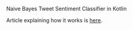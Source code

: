 Naive Bayes Tweet Sentiment Classifier in Kotlin

Article explaining how it works is [here](http://mariakhalusova.com/posts/2020-09-15-naive-bayes-in-kotlin/).
